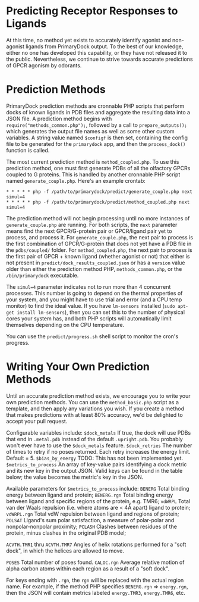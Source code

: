 
# Predicting Receptor Responses to Ligands

At this time, no method yet exists to accurately identify agonist and non-agonist ligands from PrimaryDock output.
To the best of our knowledge, either no one has developed this capability, or they have not released it to the public.
Nevertheless, we continue to strive towards accurate predictions of GPCR agonism by odorants.

# Prediction Methods

PrimaryDock prediction methods are cronnable PHP scripts that perform docks of known ligands in PDB files and aggregate
the resulting data into a JSON file. A prediction method begins with `require("methods_common.php");`, followed by a
call to `prepare_outputs();` which generates the output file names as well as some other custom variables. A string
value named `$configf` is then set, containing the config file to be generated for the `primarydock` app, and then the
`process_dock()` function is called.

The most current prediction method is `method_coupled.php`. To use this prediction method, one must first generate PDBs
of all the olfactory GPCRs coupled to G proteins. This is handled by another cronnable PHP script named
`generate_couple.php`. Here's an example crontab:

```
* * * * * php -f /path/to/primarydock/predict/generate_couple.php next simul=4
* * * * * php -f /path/to/primarydock/predict/method_coupled.php next simul=4
```

The prediction method will not begin processing until no more instances of `generate_couple.php` are running. For both
scripts, the `next` parameter means find the next GPCR/G-protein pair or GPCR/ligand pair yet to process, and process
it. For `generate_couple.php`, the next pair to process is the first combination of GPCR/G-protein that does not yet
have a PDB file in the `pdbs/coupled/` folder. For `method_coupled.php`, the next pair to process is the first pair of
GPCR + known ligand (whether agonist or not) that either is not present in `predict/dock_results_coupled.json` or has
a `version` value older than either the prediction method PHP, `methods_common.php`, or the `/bin/primarydock`
executable.

The `simul=4` parameter indicates not to run more than 4 concurrent processes. This number is going to depend on the
thermal properties of your system, and you might have to use trial and error (and a CPU temp monitor) to find the ideal
value. If you have `lm-sensors` installed (`sudo apt-get install lm-sensors`), then you can set this to the number of
physical cores your system has, and both PHP scripts will automatically limit themselves depending on the CPU temperature.

You can use the `predict/progress.sh` shell script to monitor the cron's progress.

# Writing Your Own Prediction Methods

Until an accurate prediction method exists, we encourage you to write your own prediction methods. You can use the
`method_basic.php` script as a template, and then apply any variations you wish. If you create a method that makes
predictions with at least 80% accuracy, we'd be delighted to accept your pull request.

Configurable variables include:
`$dock_metals`          If true, the dock will use PDBs that end in `.metal.pdb` instead of the default `.upright.pdb`.
                        You probably won't ever have to use the `$dock_metals` feature.
`$dock_retries`         The number of times to retry if no poses returned. Each retry increases the energy limit.
                        Default = 5.
`$bias_by_energy`       TODO: This has not been implemented yet.
`$metrics_to_process`   An array of key-value pairs identifying a dock metric and its new key in the output JSON.
                        Valid keys can be found in the table below; the value becomes the metric's key in the JSON.

Available parameters for `$metrics_to_process` include:
`BENERG`                Total binding energy between ligand and protein;
`BENERG.rgn`            Total binding energy between ligand and specific regions of the protein, e.g. TMR6;
`vdWRPL`                Total van der Waals repulsion (i.e. where atoms are < 4Å apart) ligand to protein;
`vdWRPL.rgn`            Total vdW repulsion between ligand and regions of protein;
`POLSAT`                Ligand's sum polar satisfaction, a measure of polar-polar and nonpolar-nonpolar proximity;
`PCLASH`                Clashes between residues of the protein, minus clashes in the original PDB model;

`ACVTH.TMR1` thru `ACVTH.TMR7`
                        Angles of helix rotations performed for a "soft dock", in which the helices are allowed to move.

`POSES`                 Total number of poses found.
`CALOC.rgn`             Average relative motion of alpha carbon atoms within each region as a result of a "soft dock".

For keys ending with `.rgn`, the `rgn` will be replaced with the actual region name. For example, if the method PHP
specifies `BENERG.rgn` => `energy.rgn`, then the JSON will contain metrics labeled `energy.TMR3`, `energy.TMR6`, etc.





